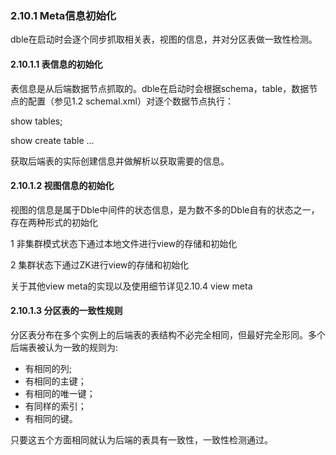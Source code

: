 ### 2.10.1 Meta信息初始化
dble在启动时会逐个同步抓取相关表，视图的信息，并对分区表做一致性检测。  

#### 2.10.1.1  表信息的初始化
表信息是从后端数据节点抓取的。dble在启动时会根据schema，table，数据节点的配置（参见1.2 schemal.xml）对逐个数据节点执行：  

show tables;  

show create table ...  

获取后端表的实际创建信息并做解析以获取需要的信息。  

#### 2.10.1.2  视图信息的初始化  
视图的信息是属于Dble中间件的状态信息，是为数不多的Dble自有的状态之一，存在两种形式的初始化  

1 非集群模式状态下通过本地文件进行view的存储和初始化  

2 集群状态下通过ZK进行view的存储和初始化  

关于其他view meta的实现以及使用细节详见2.10.4 view meta  

#### 2.10.1.3  分区表的一致性规则  
分区表分布在多个实例上的后端表的表结构不必完全相同，但最好完全形同。多个后端表被认为一致的规则为:  

+ 有相同的列;  
+ 有相同的主键；
+ 有相同的唯一键；
+ 有同样的索引；
+ 有相同的键。   

只要这五个方面相同就认为后端的表具有一致性，一致性检测通过。

